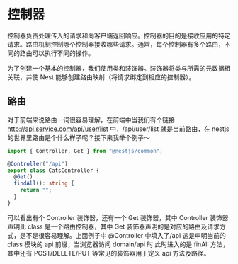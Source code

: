 # 控制器

控制器负责处理传入的请求和向客户端返回响应。控制器的目的是接收应用的特定请求。路由机制控制哪个控制器接收哪些请求。通常，每个控制器有多个路由，不同的路由可以执行不同的操作。

为了创建一个基本的控制器，我们使用类和装饰器。装饰器将类与所需的元数据相关联，并使 Nest 能够创建路由映射（将请求绑定到相应的控制器）。

## 路由

对于前端来说路由一词很容易理解，在前端中当我们有个链接
http://api.service.com/api/user/list 中，/api/user/list 就是当前路由，在 nestjs 的世界里路由是个什么样子呢？接下来我举个例子～

```typescript
import { Controller, Get } from "@nestjs/common";

@Controller("/api")
export class CatsController {
  @Get()
  findAll(): string {
    return "";
  }
}
```

可以看出有个 Controller 装饰器，还有一个 Get 装饰器，其中 Controller 装饰器声明此 class 是一个路由控制器，其中 Get 装饰器声明的是对应的路由及请求方式，是不是很容易理解。上面例子中 @Controller 中填入了/api 这是申明当前的 class 模块的 api 前缀，当浏览器访问 domain/api 时 此时进入的是 finAll 方法，其中还有 POST/DELETE/PUT 等常见的装饰器用于定义 api 方法及路径。
